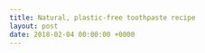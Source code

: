 ```yaml
---
title: Natural, plastic-free toothpaste recipe
layout: post
date: 2018-02-04 00:00:00 +0000
---
```

